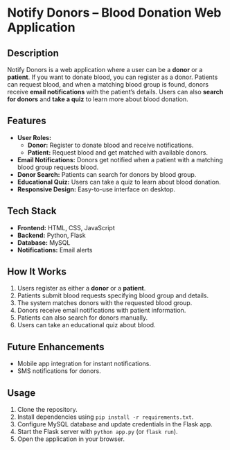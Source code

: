 # Notify Donors – Blood Donation Web Application

## Description
Notify Donors is a web application where a user can be a **donor** or a **patient**. If you want to donate blood, you can register as a donor. Patients can request blood, and when a matching blood group is found, donors receive **email notifications** with the patient’s details. Users can also **search for donors** and **take a quiz** to learn more about blood donation.

## Features
- **User Roles:**  
  - **Donor:** Register to donate blood and receive notifications.  
  - **Patient:** Request blood and get matched with available donors.  
- **Email Notifications:** Donors get notified when a patient with a matching blood group requests blood.  
- **Donor Search:** Patients can search for donors by blood group.  
- **Educational Quiz:** Users can take a quiz to learn about blood donation.  
- **Responsive Design:** Easy-to-use interface on desktop.

## Tech Stack
- **Frontend:** HTML, CSS, JavaScript  
- **Backend:** Python, Flask
- **Database:** MySQL  
- **Notifications:** Email alerts  

## How It Works
1. Users register as either a **donor** or a **patient**.  
2. Patients submit blood requests specifying blood group and details.  
3. The system matches donors with the requested blood group.  
4. Donors receive email notifications with patient information.  
5. Patients can also search for donors manually.  
6. Users can take an educational quiz about blood.  

## Future Enhancements
- Mobile app integration for instant notifications.  
- SMS notifications for donors.    

## Usage
1. Clone the repository.  
2. Install dependencies using `pip install -r requirements.txt`.  
3. Configure MySQL database and update credentials in the Flask app.  
4. Start the Flask server with `python app.py` (or `flask run`).  
5. Open the application in your browser.

